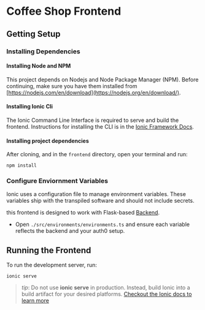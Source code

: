 # Coffee Shop Frontend

## Getting Setup

### Installing Dependencies

#### Installing Node and NPM

This project depends on Nodejs and Node Package Manager (NPM). Before continuing, make sure you have them installed from [https://nodejs.com/en/download](https://nodejs.org/en/download/).

#### Installing Ionic Cli

The Ionic Command Line Interface is required to serve and build the frontend. Instructions for installing the CLI is in the [Ionic Framework Docs](https://ionicframework.com/docs/installation/cli).

#### Installing project dependencies

After cloning, and in the `frontend` directory, open your terminal and run:

```
npm install
```

### Configure Enviornment Variables

Ionic uses a configuration file to manage environment variables. These variables ship with the transpiled software and should not include secrets.

this frontend is designed to work with Flask-based [Backend](../backend).

- Open `./src/environments/environments.ts` and ensure each variable reflects the backend and your auth0 setup.

## Running the Frontend

To run the development server, run:

```
ionic serve
```

> _tip_: Do not use **ionic serve** in production. Instead, build Ionic into a build artifact for your desired platforms.
> [Checkout the Ionic docs to learn more](https://ionicframework.com/docs/cli/commands/build)
